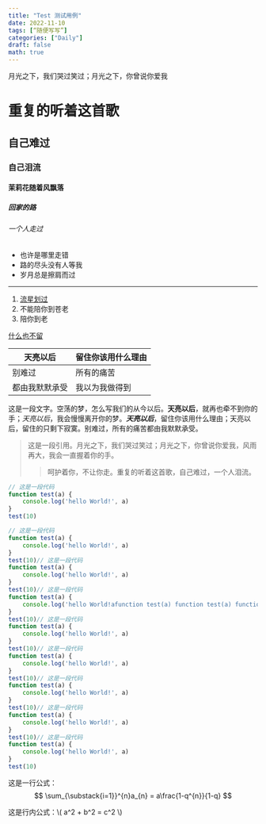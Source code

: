 ```yaml
---
title: "Test 测试用例"
date: 2022-11-10
tags: [“随便写写”]
categories: ["Daily"]
draft: false
math: true
---
```


月光之下，我们哭过笑过；月光之下，你曾说你爱我

<!--more-->

# 重复的听着这首歌

## 自己难过

### 自己泪流

#### 茉莉花随着风飘落

##### 回家的路

###### 一个人走过

- 也许是哪里走错
- 路的尽头没有人等我
- 岁月总是擦肩而过

---

1. [流星划过]()
2. 不能陪你到苍老
3. 陪你到老

[什么也不留]()

|天亮以后 |留住你该用什么理由|
|----|----|
|别难过|所有的痛苦|
|都由我默默承受|我以为我做得到|

这是一段文字。空荡的梦，怎么写我们的从今以后。**天亮以后**，就再也牵不到你的手；*天亮以后*，我会慢慢离开你的梦。***天亮以后***，留住你该用什么理由；天亮以后，留住的只剩下寂寞。别难过，所有的痛苦都由我默默承受。

> 这是一段引用。月光之下，我们哭过笑过；月光之下，你曾说你爱我，风雨再大，我会一直握着你的手。
>
>> 呵护着你，不让你走。重复的听着这首歌，自己难过，一个人泪流。

```js
// 这是一段代码
function test(a) {
    console.log('hello World!', a)
}
test(10)
```

```js
// 这是一段代码
function test(a) {
    console.log('hello World!', a)
}
test(10)// 这是一段代码
function test(a) {
    console.log('hello World!', a)
}
test(10)// 这是一段代码
function test(a) {
    console.log('hello World!afunction test(a) function test(a) function test(a) function')
}
test(10)// 这是一段代码
function test(a) {
    console.log('hello World!', a)
}
test(10)// 这是一段代码
function test(a) {
    console.log('hello World!', a)
}
test(10)// 这是一段代码
function test(a) {
    console.log('hello World!', a)
}
test(10)// 这是一段代码
function test(a) {
    console.log('hello World!', a)
}
test(10)// 这是一段代码
function test(a) {
    console.log('hello World!', a)
}
test(10)
````

这是一行公式：
$$ 
\sum_{\substack{i=1}}^{n}a_{n} = a\frac{1-q^{n}}{1-q}
$$

这是行内公式：\\( a^2 + b^2 = c^2 \\)


